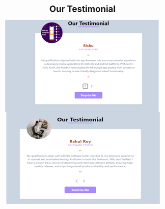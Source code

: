 <h1 align = 'center'> Our Testimonial</h1>
<img align = "left" alt "Img" width="500" style="display=flex"height="300" src= "pic1.png">
<img align = "right" alt "Img1" width="500" height="300" src= "pic2.png">
 
